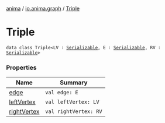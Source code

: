 [anima](../../index.md) / [io.anima.graph](../index.md) / [Triple](./index.md)

# Triple

`data class Triple<LV : `[`Serializable`](https://docs.oracle.com/javase/6/docs/api/java/io/Serializable.html)`, E : `[`Serializable`](https://docs.oracle.com/javase/6/docs/api/java/io/Serializable.html)`, RV : `[`Serializable`](https://docs.oracle.com/javase/6/docs/api/java/io/Serializable.html)`>`

### Properties

| Name | Summary |
|---|---|
| [edge](edge.md) | `val edge: E` |
| [leftVertex](left-vertex.md) | `val leftVertex: LV` |
| [rightVertex](right-vertex.md) | `val rightVertex: RV` |

